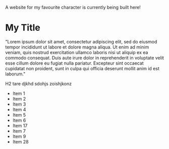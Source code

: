 A website for my favourite character is currently being built here!
# My Title

"Lorem ipsum dolor sit amet, consectetur adipiscing elit, sed do eiusmod tempor incididunt ut labore et dolore magna aliqua. Ut enim ad minim veniam, quis nostrud exercitation ullamco laboris nisi ut aliquip ex ea commodo consequat. Duis aute irure dolor in reprehenderit in voluptate velit esse cillum dolore eu fugiat nulla pariatur. Excepteur sint occaecat cupidatat non proident, sunt in culpa qui officia deserunt mollit anim id est laborum."

H2 tare djkhd sdohjs zoishjkonz

* Item 1
* Item 2
* Item 3
* Item 4
* Item 5
* Item 6
* Item 17
* Item 7
* Item 9
* Item 28

 
